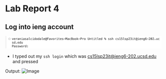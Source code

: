 # Lab Report 4
## Log into ieng account
![Image](sshlogin.png)
* I typed out my `ssh login` which was <cs15lsp23it@ieng6-202.ucsd.edu> and pressed <enter>

Output:
![Image]()
